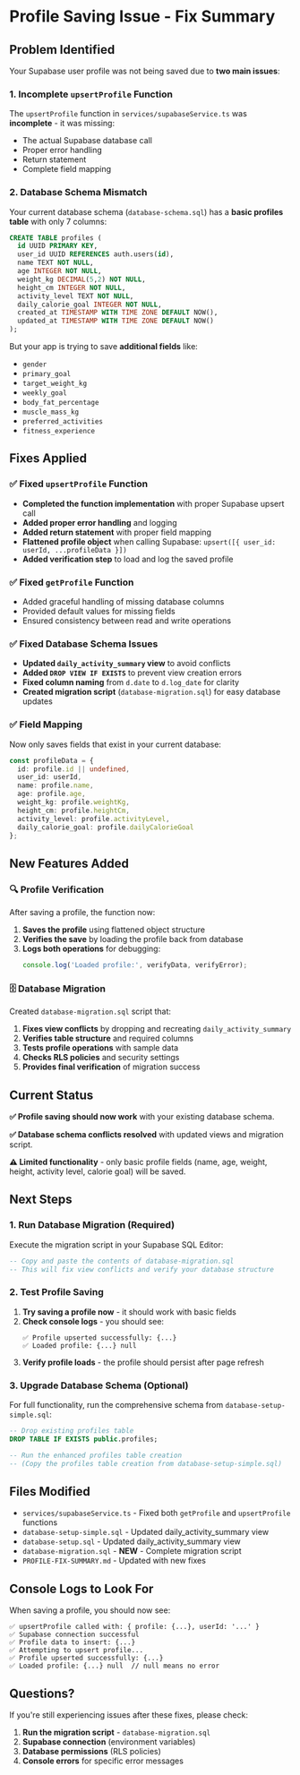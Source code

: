 # Profile Saving Issue - Fix Summary

## Problem Identified

Your Supabase user profile was not being saved due to **two main issues**:

### 1. Incomplete `upsertProfile` Function
The `upsertProfile` function in `services/supabaseService.ts` was **incomplete** - it was missing:
- The actual Supabase database call
- Proper error handling
- Return statement
- Complete field mapping

### 2. Database Schema Mismatch
Your current database schema (`database-schema.sql`) has a **basic profiles table** with only 7 columns:
```sql
CREATE TABLE profiles (
  id UUID PRIMARY KEY,
  user_id UUID REFERENCES auth.users(id),
  name TEXT NOT NULL,
  age INTEGER NOT NULL,
  weight_kg DECIMAL(5,2) NOT NULL,
  height_cm INTEGER NOT NULL,
  activity_level TEXT NOT NULL,
  daily_calorie_goal INTEGER NOT NULL,
  created_at TIMESTAMP WITH TIME ZONE DEFAULT NOW(),
  updated_at TIMESTAMP WITH TIME ZONE DEFAULT NOW()
);
```

But your app is trying to save **additional fields** like:
- `gender`
- `primary_goal`
- `target_weight_kg`
- `weekly_goal`
- `body_fat_percentage`
- `muscle_mass_kg`
- `preferred_activities`
- `fitness_experience`

## Fixes Applied

### ✅ Fixed `upsertProfile` Function
- **Completed the function implementation** with proper Supabase upsert call
- **Added proper error handling** and logging
- **Added return statement** with proper field mapping
- **Flattened profile object** when calling Supabase: `upsert([{ user_id: userId, ...profileData }])`
- **Added verification step** to load and log the saved profile

### ✅ Fixed `getProfile` Function
- Added graceful handling of missing database columns
- Provided default values for missing fields
- Ensured consistency between read and write operations

### ✅ Fixed Database Schema Issues
- **Updated `daily_activity_summary` view** to avoid conflicts
- **Added `DROP VIEW IF EXISTS`** to prevent view creation errors
- **Fixed column naming** from `d.date` to `d.log_date` for clarity
- **Created migration script** (`database-migration.sql`) for easy database updates

### ✅ Field Mapping
Now only saves fields that exist in your current database:
```typescript
const profileData = {
  id: profile.id || undefined,
  user_id: userId,
  name: profile.name,
  age: profile.age,
  weight_kg: profile.weightKg,
  height_cm: profile.heightCm,
  activity_level: profile.activityLevel,
  daily_calorie_goal: profile.dailyCalorieGoal
};
```

## New Features Added

### 🔍 Profile Verification
After saving a profile, the function now:
1. **Saves the profile** using flattened object structure
2. **Verifies the save** by loading the profile back from database
3. **Logs both operations** for debugging:
   ```typescript
   console.log('Loaded profile:', verifyData, verifyError);
   ```

### 🗄️ Database Migration
Created `database-migration.sql` script that:
1. **Fixes view conflicts** by dropping and recreating `daily_activity_summary`
2. **Verifies table structure** and required columns
3. **Tests profile operations** with sample data
4. **Checks RLS policies** and security settings
5. **Provides final verification** of migration success

## Current Status

**✅ Profile saving should now work** with your existing database schema.

**✅ Database schema conflicts resolved** with updated views and migration script.

**⚠️ Limited functionality** - only basic profile fields (name, age, weight, height, activity level, calorie goal) will be saved.

## Next Steps

### 1. Run Database Migration (Required)
Execute the migration script in your Supabase SQL Editor:
```sql
-- Copy and paste the contents of database-migration.sql
-- This will fix view conflicts and verify your database structure
```

### 2. Test Profile Saving
1. **Try saving a profile now** - it should work with basic fields
2. **Check console logs** - you should see:
   ```
   ✅ Profile upserted successfully: {...}
   ✅ Loaded profile: {...} null
   ```
3. **Verify profile loads** - the profile should persist after page refresh

### 3. Upgrade Database Schema (Optional)
For full functionality, run the comprehensive schema from `database-setup-simple.sql`:
```sql
-- Drop existing profiles table
DROP TABLE IF EXISTS public.profiles;

-- Run the enhanced profiles table creation
-- (Copy the profiles table creation from database-setup-simple.sql)
```

## Files Modified

- `services/supabaseService.ts` - Fixed both `getProfile` and `upsertProfile` functions
- `database-setup-simple.sql` - Updated daily_activity_summary view
- `database-setup.sql` - Updated daily_activity_summary view
- `database-migration.sql` - **NEW** - Complete migration script
- `PROFILE-FIX-SUMMARY.md` - Updated with new fixes

## Console Logs to Look For

When saving a profile, you should now see:
```
✅ upsertProfile called with: { profile: {...}, userId: '...' }
✅ Supabase connection successful
✅ Profile data to insert: {...}
✅ Attempting to upsert profile...
✅ Profile upserted successfully: {...}
✅ Loaded profile: {...} null  // null means no error
```

## Questions?

If you're still experiencing issues after these fixes, please check:
1. **Run the migration script** - `database-migration.sql`
2. **Supabase connection** (environment variables)
3. **Database permissions** (RLS policies)
4. **Console errors** for specific error messages
